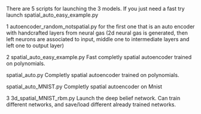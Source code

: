 There are 5 scripts for launching the 3 models. If you just need a fast try launch spatial_auto_easy_example.py

1 autoencoder_random_notspatial.py for the first one that is an auto encoder with handcrafted layers from neural gas (2d neural gas is generated, then left neurons are associated to input, middle one to intermediate layers and left one to output layer)

2 spatial_auto_easy_example.py Fast completly spatial autoencoder trained on polynomials.

spatial_auto.py Completly spatial autoencoder trained on polynomials.

spatial_auto_MNIST.py Completly spatial autoencoder on Mnist

3 3d_spatial_MNIST_rbm.py Launch the deep belief network. Can train different networks, and save/load different already trained networks.

